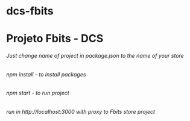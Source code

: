 # dcs-fbits
# Projeto Fbits - DCS
###### Just change name of project in package.json to the name of your store
###### npm install - to install packages
###### npm start - to run project
###### run in http://localhost:3000 with proxy to Fbits store project
